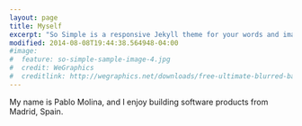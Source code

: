 ```yaml
---
layout: page
title: Myself
excerpt: "So Simple is a responsive Jekyll theme for your words and images."
modified: 2014-08-08T19:44:38.564948-04:00
#image:
#  feature: so-simple-sample-image-4.jpg
#  credit: WeGraphics
#  creditlink: http://wegraphics.net/downloads/free-ultimate-blurred-background-pack/
---
```


My name is Pablo Molina, and I enjoy building software products from Madrid, Spain.
